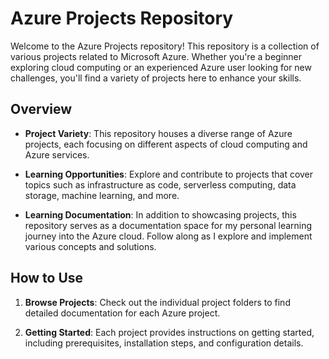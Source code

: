 
# Azure Projects Repository

Welcome to the Azure Projects repository! This repository is a collection of various projects related to Microsoft Azure. Whether you're a beginner exploring cloud computing or an experienced Azure user looking for new challenges, you'll find a variety of projects here to enhance your skills.

## Overview

- **Project Variety**: This repository houses a diverse range of Azure projects, each focusing on different aspects of cloud computing and Azure services.

- **Learning Opportunities**: Explore and contribute to projects that cover topics such as infrastructure as code, serverless computing, data storage, machine learning, and more.
- **Learning Documentation**: In addition to showcasing projects, this repository serves as a documentation space for my personal learning journey into the Azure cloud. Follow along as I explore and implement various concepts and solutions.
## How to Use

1. **Browse Projects**: Check out the individual project folders to find detailed documentation for each Azure project.

2. **Getting Started**: Each project provides instructions on getting started, including prerequisites, installation steps, and configuration details.





